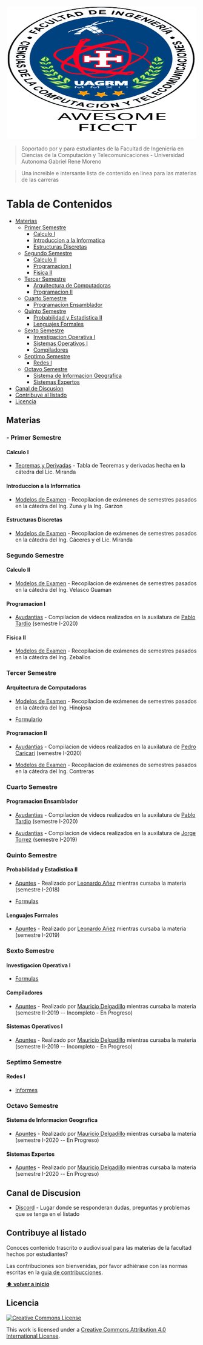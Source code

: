 <div align="center">
	<img width="500" height="350" src="imagenes/AWESOME FICCT.svg" alt="Awesome">
</div>

> Soportado por y para estudiantes de la Facultad de Ingenieria en Ciencias de la Computación y Telecomunicaciones - Universidad Autonoma Gabriel Rene Moreno

> Una increible e intersante lista de contenido en linea para las materias de las carreras

# Tabla de Contenidos

<!-- vim-markdown-toc GFM -->

- [Materias](#materias)
  - [Primer Semestre](#primer-semestre)
    - [Calculo I](#calculo-i)
    - [Introduccion a la Informatica](#introduccion-a-la-informatica)
    - [Estructuras Discretas](#estructuras-discretas)
  - [Segundo Semestre](#segundo-semestre)
    - [Calculo II](#calculo-ii)
    - [Programacion I](#programacion-i)
    - [Fisica II](#fisica-ii)
  - [Tercer Semestre](#tercer-semestre)
    - [Arquitectura de Computadoras](#arquitectura-de-computadoras)
    - [Programacion II](#programacion-ii)
  - [Cuarto Semestre](#cuarto-semestre)
    - [Programacion Ensamblador](#programacion-ensamblador)
  - [Quinto Semestre](#quinto-semestre)
    - [Probabilidad y Estadistica II](#probabilidad-y-estadistica-ii)
    - [Lenguajes Formales](#lenguajes-formales)
  - [Sexto Semestre](#sexto-semestre)
    - [Investigacion Operativa I](#investigacion-operativa-i)
    - [Sistemas Operativos I](#sistemas-operativos-i)
    - [Compiladores](#compiladores)
  - [Septimo Semestre](#septimo-semestre)
    - [Redes I](#redes-i)
  - [Octavo Semestre](#octavo-semestre)
    - [Sistema de Informacion Geografica](#sistema-de-informacion-geografica)
    - [Sistemas Expertos](#sistemas-expertos)
- [Canal de Discusion](#canal-de-discusion)
- [Contribuye al listado](#contribuye-al-listado)
- [Licencia](#licencia)

<!-- vim-markdown-toc -->

## Materias

### - Primer Semestre

#### Calculo I

- [Teoremas y Derivadas](https://github.com/ficct/Apuntes/blob/master/Materias/MAT101%20-%20Calculo%20I/Teoremas%20y%20Derivadas.pdf) - Tabla de Teoremas y derivadas hecha en la cátedra del Lic. Miranda

#### Introduccion a la Informatica

- [Modelos de Examen](https://github.com/ficct/Apuntes/blob/master/Materias/INF110%20-%20Introduccion%20a%20la%20Informatica/Introduccion_a_la_Informatica_Modelos_de_Examen.pdf) - Recopilacion de exámenes de semestres pasados en la cátedra del Ing. Zuna y la Ing. Garzon

#### Estructuras Discretas

- [Modelos de Examen](https://github.com/ficct/Apuntes/blob/master/Materias/INF119%20-%20Estructuras%20Discretas/Estructuras_Discretas_Modelos_de_Examen.pdf) - Recopilacion de exámenes de semestres pasados en la cátedra del Ing. Cáceres y el Lic. Miranda

### Segundo Semestre

#### Calculo II

- [Modelos de Examen](https://github.com/ficct/Apuntes/blob/master/Materias/MAT102%20-%20Calculo%20II/Calculo_II_Modelos_de_Examen.pdf) - Recopilacion de exámenes de semestres pasados en la cátedra del Ing. Velasco Guaman

#### Programacion I

- [Ayudantias](https://www.youtube.com/playlist?list=PL1urG4s7pAjqge3qN_S7jgGHL1vBUEEUb) - Compilacion de videos realizados en la auxilatura de [Pablo Tardio](https://github.com/pablotardio) (semestre I-2020)

#### Fisica II

- [Modelos de Examen](https://github.com/ficct/Apuntes/blob/master/Materias/FIS102%20-%20Fisica%20II/Fisica_II_Modelos_de_Examen.pdf) - Recopilacion de exámenes de semestres pasados en la cátedra del Ing. Zeballos

### Tercer Semestre

#### Arquitectura de Computadoras

- [Modelos de Examen](https://github.com/ficct/Apuntes/blob/master/Materias/INF211%20-%20Arquitectura%20de%20Computadoras/Modelos_de_Arquitectura.pdf) - Recopilacion de exámenes de semestres pasados en la cátedra del Ing. Hinojosa

- [Formulario](https://github.com/ficct/Apuntes/blob/master/Materias/INF211%20-%20Arquitectura%20de%20Computadoras/Formulario_De_Arquitectura.pdf)

#### Programacion II

- [Ayudantias](https://www.youtube.com/playlist?list=PLrGTQrXjW2c4EX0h3PE7s0takEkon0Hgv) - Compilacion de videos realizados en la auxilatura de [Pedro Caricari](https://github.com/cartory) (semestre I-2020)

- [Modelos de Examen](https://github.com/ficct/Apuntes/blob/master/Materias/INF210%20-%20Programacion%20II/Programacion_II_Modelo_de_Examen.pdf) - Recopilacion de exámenes de semestres pasados en la cátedra del Ing. Contreras

### Cuarto Semestre

#### Programacion Ensamblador

- [Ayudantias](https://www.youtube.com/playlist?list=PL1urG4s7pAjqLW1Dwi5gdqO7OvtWps74K) - Compilacion de videos realizados en la auxilatura de [Pablo Tardio](https://github.com/pablotardio) (semestre I-2020)

- [Ayudantias](https://www.youtube.com/playlist?list=PL9nQV6aBk_HWgmXC941_1KysTnpZ0a6hV) - Compilacion de videos realizados en la auxilatura de [Jorge Torrez](https://github.com/JrogeT) (semestre I-2019)

### Quinto Semestre

#### Probabilidad y Estadistica II

- [Apuntes](https://github.com/ficct/Apuntes/blob/master/Materias/MAT302%20-%20Probabilidad%20y%20Estadistica%20II/Apuntes%20de%20Estadistica%20II.pdf) - Realizado por [Leonardo Añez](https://github.com/toborochi) mientras cursaba la materia (semestre I-2018)

- [Formulas](https://github.com/ficct/Apuntes/blob/master/Materias/MAT302%20-%20Probabilidad%20y%20Estadistica%20II/Formulas%20MAT302.pdf)

#### Lenguajes Formales

- [Apuntes](https://github.com/ficct/Apuntes/blob/master/Materias/INF319%20-%20Lenguajes%20Formales/Lenguajes%20Formales.pdf) - Realizado por [Leonardo Añez](https://github.com/toborochi) mientras cursaba la materia (semestre I-2019)

### Sexto Semestre

#### Investigacion Operativa I

- [Formulas](https://github.com/ficct/Apuntes/blob/master/Materias/MAT419%20-%20Investigacion%20Operativa%20II/Formulas%20MAT419.pdf)

#### Compiladores

- [Apuntes](https://github.com/ficct/Apuntes/blob/master/Materias/INF329%20-%20Compiladores/Apuntes_de_Compiladores.pdf) - Realizado por [Mauricio Delgadillo](https://github.com/Dup1n) mientras cursaba la materia (semestre II-2019 -- Incompleto - En Progreso)

#### Sistemas Operativos I

- [Apuntes](https://github.com/ficct/Apuntes/blob/master/Materias/INF323%20-%20Sistemas%20Operativos%20I/Sistemas_Operativos_I.pdf) - Realizado por [Mauricio Delgadillo](https://github.com/Dup1n) mientras cursaba la materia (semestre II-2019 -- Incompleto - En Progreso)

### Septimo Semestre

#### Redes I

- [Informes](https://github.com/ficct/Apuntes/tree/master/Materias/INF433%20-%20Redes%20I/Informes)

### Octavo Semestre

#### Sistema de Informacion Geografica

- [Apuntes](https://github.com/ficct/Apuntes/blob/master/Materias/INF442%20-%20Sistemas%20de%20Informaci%C3%B3n%20Geogr%C3%A1fica/Sistema_de_Informacion_Geografica_Apuntes.pdf) - Realizado por [Mauricio Delgadillo](https://github.com/Dup1n) mientras cursaba la materia (semestre I-2020 -- En Progreso)

#### Sistemas Expertos

- [Apuntes](https://github.com/ficct/Apuntes/blob/master/Materias/INF428%20-%20Sistemas%20Expertos/Sistemas_Expertos_Apuntes.pdf) - Realizado por [Mauricio Delgadillo](https://github.com/Dup1n) mientras cursaba la materia (semestre I-2020 -- En Progreso)

## Canal de Discusion

- [Discord](https://discord.gg/x9Rdza) - Lugar donde se responderan dudas, preguntas y problemas que se tenga en el listado

## Contribuye al listado

Conoces contenido trascrito o audiovisual para las materias de la facultad hechos por estudiantes?

Las contribuciones son bienvenidas, por favor adhiérase con las normas escritas en la [guia de contribucciones](Contribuciones.md).

**[⬆ volver a inicio](#materias)**

## Licencia

[![Creative Commons License](http://i.creativecommons.org/l/by/4.0/88x31.png)](http://creativecommons.org/licenses/by/4.0/)

This work is licensed under a [Creative Commons Attribution 4.0 International License](http://creativecommons.org/licenses/by/4.0/).
